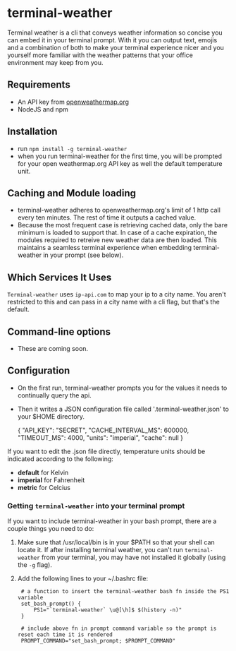 # terminal-weather

Terminal weather is a cli that conveys weather information so concise you can embed it in your terminal prompt. With it you can output text, emojis and a combination of both to make your terminal experience nicer and you yourself more familiar with the weather patterns that your office environment may keep from you.


## Requirements

+ An API key from [openweathermap.org](http://openweathermap.org)
+ NodeJS and npm

## Installation

+ run `npm install -g terminal-weather`
+ when you run terminal-weather for the first time, you will be prompted for your open weathermap.org API key as well the default temperature unit.

## Caching and Module loading

+ terminal-weather adheres to openweathermap.org's limit of 1 http call every ten minutes. The rest of time it outputs a cached value. 
+ Because the most frequent case is retrieving cached data, only the bare minimum is loaded to support that.  In case of a cache expiration, the modules required to retreive new weather data are then loaded. This maintains a seamless terminal experience when embedding terminal-weather in your prompt (see below). 

## Which Services It Uses


`Terminal-weather` uses `ip-api.com` to map your ip to a city name. You aren't restricted to this and can pass in a city name with a cli flag, but that's the default. 

## Command-line options
+ These are coming soon.

## Configuration 

+ On the first run, terminal-weather prompts you for the values it needs to continually query the api.
+ Then it writes a JSON configuration file called '.terminal-weather.json' to your $HOME directory.

    {
        "API_KEY": "SECRET",
        "CACHE_INTERVAL_MS": 600000,
        "TIMEOUT_MS": 4000,
        "units": "imperial",
        "cache": null
    }

If you want to edit the .json file directly, temperature units should be indicated according to the following:

+ **default** for Kelvin
+ **imperial** for Fahrenheit
+ **metric** for Celcius

### Getting `terminal-weather` into your terminal prompt

If you want to include terminal-weather in your bash prompt, there are a couple things you need to do:

1. Make sure that /usr/local/bin is in your $PATH so that your shell can locate it. If after installing terminal weather, you can't run `terminal-weather` from your terminal, you may have not installed it globally (using the `-g` flag). 
2. Add the following lines to your ~/.bashrc file:

        # a function to insert the terminal-weather bash fn inside the PS1 variable
        set_bash_prompt() {
            PS1="`terminal-weather` \u@[\h]$ $(history -n)"
        }

        # include above fn in prompt command variable so the prompt is reset each time it is rendered
        PROMPT_COMMAND="set_bash_prompt; $PROMPT_COMMAND"

